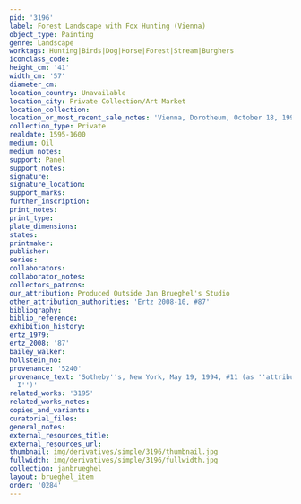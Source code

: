 ```yaml
---
pid: '3196'
label: Forest Landscape with Fox Hunting (Vienna)
object_type: Painting
genre: Landscape
worktags: Hunting|Birds|Dog|Horse|Forest|Stream|Burghers
iconclass_code:
height_cm: '41'
width_cm: '57'
diameter_cm:
location_country: Unavailable
location_city: Private Collection/Art Market
location_collection:
location_or_most_recent_sale_notes: 'Vienna, Dorotheum, October 18, 1994, inv. #146'
collection_type: Private
realdate: 1595-1600
medium: Oil
medium_notes:
support: Panel
support_notes:
signature:
signature_location:
support_marks:
further_inscription:
print_notes:
print_type:
plate_dimensions:
states:
printmaker:
publisher:
series:
collaborators:
collaborator_notes:
collectors_patrons:
our_attribution: Produced Outside Jan Brueghel's Studio
other_attribution_authorities: 'Ertz 2008-10, #87'
bibliography:
biblio_reference:
exhibition_history:
ertz_1979:
ertz_2008: '87'
bailey_walker:
hollstein_no:
provenance: '5240'
provenance_text: 'Sotheby''s, New York, May 19, 1994, #11 (as ''attributed to Jan
  I'')'
related_works: '3195'
related_works_notes:
copies_and_variants:
curatorial_files:
general_notes:
external_resources_title:
external_resources_url:
thumbnail: img/derivatives/simple/3196/thumbnail.jpg
fullwidth: img/derivatives/simple/3196/fullwidth.jpg
collection: janbrueghel
layout: brueghel_item
order: '0284'
---
```

